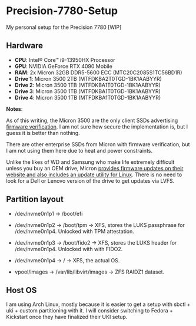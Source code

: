 # Precision-7780-Setup
My personal setup for the Precision 7780 [WIP]

## Hardware
- **CPU**: Intel® Core™ i9-13950HX Processor
- **GPU**: NVIDIA GeForce RTX 4090 Mobile
- **RAM**: 2x Micron 32GB DDR5-5600 ECC (MTC20C2085S1TC56BD1R)
- **Drive 1**: Micron 3500 2TB (MTFDKBA2T0TGD-1BK1AABYYR)
- **Drive 2**: Micron 3500 1TB (MTFDKBA1T0TGD-1BK1AABYYR)
- **Drive 3**: Micron 3500 1TB (MTFDKBA1T0TGD-1BK1AABYYR)
- **Drive 4**: Micron 3500 1TB (MTFDKBA1T0TGD-1BK1AABYYR)

**Notes**: 

As of this writing, the Micron 3500 are the only client SSDs advertising [firmware verification](https://www.micron.com/content/dam/micron/global/public/documents/products/product-flyer/micron-ssd-secure-foundation-flyer.pdf). I am not sure how secure the implementation is, but I guess it is better than nothing.

There are other enterprise SSDs from Micron with firmware verification, but I am not using them here due to heat and power constraints.

Unlike the likes of WD and Samsung who make life extremely difficult unless you buy an OEM drive, Micron [provides firmware updates on their website and also includes an update utility for Linux](https://www.micron.com/products/storage/ssd/micron-ssd-firmware#accordion-e6c186b05b-item-2ebc81f38a). There is no need to look for a Dell or Lenovo version of the drive to get updates via LVFS.

## Partition layout

- /dev/nvme0n1p1 -> /boot/efi
- /dev/nvme0n1p2 -> /boot/tpm -> XFS, stores the LUKS passphrase for /dev/nvme0n1p4. Unlocked with TPM attestation.
- /dev/nvme0n1p3 -> /boot/fido2 -> XFS, stores the LUKS header for /dev/nvme0n1p4. Unlocked with with FIDO2.
- /dev/nvme0n1p4 -> / -> XFS, the actual OS.

- vpool/images -> /var/lib/libvirt/images -> ZFS RAIDZ1 dataset.

## Host OS

I am using Arch Linux, mostly because it is easier to get a setup with sbctl + uki + custom partitioning with it. I will consider switching to Fedora + Kickstart once they have finalized their UKI setup.